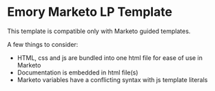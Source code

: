 # Emory Marketo LP Template

This template is compatible only with Marketo guided templates.

A few things to consider:

* HTML, css and js are bundled into one html file for ease of use in Marketo
* Documentation is embedded in html file(s)
* Marketo variables have a conflicting syntax with js template literals
